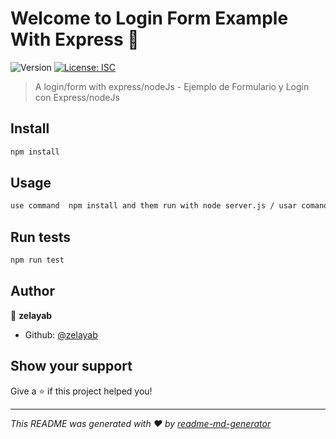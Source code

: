 # Welcome to Login Form Example With Express 👋
![Version](https://img.shields.io/badge/version-1.0.0-blue.svg?cacheSeconds=2592000)
[![License: ISC](https://img.shields.io/badge/License-ISC-yellow.svg)](#)

> A login/form with express/nodeJs - Ejemplo de Formulario y Login con Express/nodeJs

## Install

```sh
npm install
```

## Usage

```sh
use command  npm install and them run with node server.js / usar comando  npm install y luego iniciarlo con node server.js
```

## Run tests

```sh
npm run test
```

## Author

👤 **zelayab**

* Github: [@zelayab](https://github.com/zelayab)

## Show your support

Give a ⭐️ if this project helped you!


***
_This README was generated with ❤️ by [readme-md-generator](https://github.com/kefranabg/readme-md-generator)_